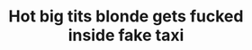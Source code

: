 ---
layout: post
title: Hot big tits blonde gets fucked inside fake taxi
duration: '06:17'
view: 161
rate: 2
video: 'https://flashservice.xvideos.com/embedframe/24986023'
category:
 - rough
 - curvy
 - busty
 - blonde
 - outdoor
tags: 
 - sucked
 - fucked
 - big-tits
priority: 0.9
changefreq: daily
---